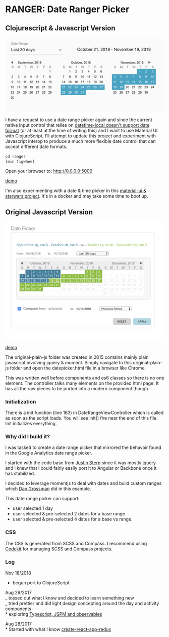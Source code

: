 # RANGER: Date Ranger Picker

## Clojurescript & Javascript Version

![headwinds datepicker](ranger.png)

I have a request to use a date range picker again and since the current native input control that relies on [datetime-local doesn't support date format](https://stackoverflow.com/questions/7372038/is-there-any-way-to-change-input-type-date-format) (or at least at the time of writing this) and I want to use Material UI with ClojureScript, I'll attempt to update this project and experiment with Javascript interop to produce a much more flexible date control that can accept different date formats.

```
cd ranger
lein figwheel
```

Open your browser to: http://0.0.0.0:5000

[demo](https://ranger.now.sh)

I'm also experimenting with a date & time picker in this [material-ui & starwars project](https://reagent-reframe-material.now.sh/#/demos/pickers). It's in a docker and may take some time to boot up.

## Original Javascript Version

![headwinds datepicker](daterangepicker.png)

[demo](https://daterangepicker-jvonlbfvls.now.sh/original-plain-js/datepicker)

The original-plain-js folder was created in 2015 contains mainly plain javascript involving jquery & moment. Simply navigate to this original-plain-js folder and open the datepicker.html file in a browser like Chrome.

This was written well before components and es6 classes so there is no one element. The controller talks many elements on the provided html page. It has all the raw pieces to be ported into a modern component though.

### Initialization

There is a init function (line 163) in DateRangeViewController which is called as soon as the script loads. You will see init() fire near the end of this file. Init initializes everything.

### Why did I build it?

I was tasked to create a date range picker that mirrored the behavoir found in the Google Analytics date range picker.

I started with the code base from [Justin Stern](http://foxrunsoftware.github.com/DatePicker/) since it was mostly jquery and I knew that I could fairly easily port it to Angular or Backbone once it has stabilized.

I decided to leverage momentjs to deal with dates and build custom ranges which [Dan Grossman](http://www.dangrossman.info/2012/08/20/a-date-range-picker-for-twitter-bootstrap/) did in this example.

This date range picker can support:

- user selected 1 day
- user selected & pre-selected 2 dates for a base range
- user selected & pre-selected 4 dates for a base vs range.

### CSS

The CSS is generated from SCSS and Compass. I recommend using [Codekit](https://incident57.com/codekit/) for managing SCSS and Compass projects.

### Log

Nov 18/2018

- begun port to ClojureScript

Aug 29/2017  
 _ tossed out what I know and decided to learn something new  
 _ tried prettier and did light design concepting around the day and activity components  
 \* exploring [Typescript, JSPM and observables](https://github.com/piotrwitek/react-redux-typescript-starter-kit)

Aug 28/2017  
 \* Started with what I know [create-react-app-redux](https://github.com/notrab/create-react-app-redux)
